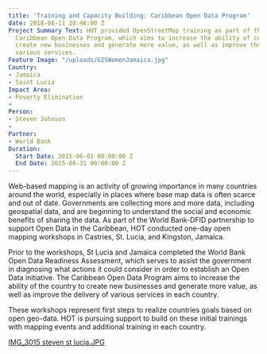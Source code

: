 ```yaml
---
title: 'Training and Capacity Building: Caribbean Open Data Program'
date: 2018-06-11 20:46:00 Z
Project Summary Text: HOT provided OpenStreetMap training as part of the World Bank's
  Caribbean Open Data Program, which aims to increase the ability of countries to
  create new businesses and generate more value, as well as improve the delivery of
  various services.
Feature Image: "/uploads/GISWomenJamaica.jpg"
Country:
- Jamaica
- Saint Lucia
Impact Area:
- Poverty Elimination
- 
Person:
- Steven Johnson
- 
Partner:
- World Bank
Duration:
  Start Date: 2015-06-01 00:00:00 Z
  End Date: 2015-08-31 00:00:00 Z
---
```


Web-based mapping is an activity of growing importance in many countries around the world, especially in places where base map data is often scarce and out of date. Governments are collecting more and more data, including geospatial data, and are beginning to understand the social and economic benefits of sharing the data. As part of the World Bank-DFID partnership to support Open Data in the Caribbean, HOT conducted one-day open mapping workshops in Castries, St. Lucia, and Kingston, Jamaica.

Prior to the workshops, St Lucia and Jamaica completed the World Bank Open Data Readiness Assessment, which serves to assist the government in diagnosing what actions it could consider in order to establish an Open Data initiative.  The Caribbean Open Data Program aims to increase the ability of the country to create new businesses and generate more value, as well as improve the delivery of various services in each country.

These workshops represent first steps to realize countries goals based on open geo-data. HOT is pursuing support to build on these initial trainings with mapping events and additional training in each country.

[IMG_3015 steven st lucia.JPG](/uploads/IMG_3015%20steven%20st%20lucia.JPG)